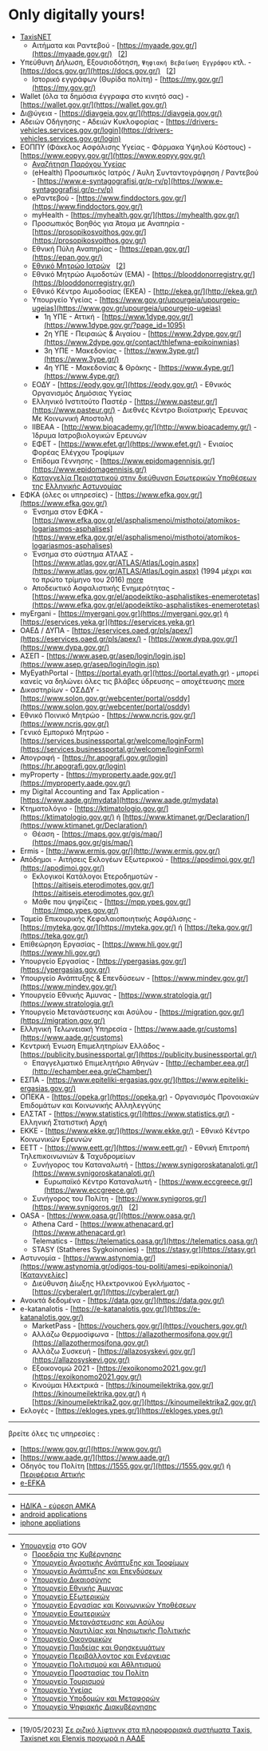 # Only digitally yours!

* [TaxisNET](https://www.gsis.gr/)
  * Αιτήματα και Ραντεβού - [https://myaade.gov.gr/](https://myaade.gov.gr/) &nbsp; [[2](https://www1.aade.gr/saadekef/gappointments)]
* Υπεύθυνη Δήλωση, Εξουσιοδότηση, `Ψηφιακή Βεβαίωση Εγγράφου` κτλ. - [https://docs.gov.gr/](https://docs.gov.gr/) &nbsp; [[2](https://www.gov.gr/ipiresies/polites-kai-kathemerinoteta/psephiaka-eggrapha-gov-gr/psephiake-bebaiose-eggraphou)]  
  * Ιστορικό εγγράφων (Θυρίδα πολίτη) - [https://my.gov.gr/](https://my.gov.gr/)  
* Wallet (όλα τα δημόσια έγγραφα στο κινητό σας) - [https://wallet.gov.gr/](https://wallet.gov.gr/)  
* Δι@ύγεια - [https://diavgeia.gov.gr/](https://diavgeia.gov.gr/)  
* Αδειών Οδήγησης - Αδειών Κυκλοφορίας - [https://drivers-vehicles.services.gov.gr/login](https://drivers-vehicles.services.gov.gr/login)  
* ΕΟΠΠΥ (Φάκελος Ασφάλισης Υγείας - Φάρμακα Υψηλού Κόστους) - [https://www.eopyy.gov.gr/](https://www.eopyy.gov.gr/)
  * [Αναζήτηση Παρόχου Υγείας](https://www.eopyy.gov.gr/suppliers/-1/-1/ALL/ALL)
  * (eHealth) Προσωπικός Ιατρός / Άυλη Συνταντογράφηση / Ραντεβού - [https://www.e-syntagografisi.gr/p-rv/p](https://www.e-syntagografisi.gr/p-rv/p)  
  * eΡαντεβού - [https://www.finddoctors.gov.gr/](https://www.finddoctors.gov.gr/)​
  * myHealth - [https://myhealth.gov.gr/](https://myhealth.gov.gr/)​
  * Προσωπικός Βοηθός για Άτομα με Αναπηρία - [https://prosopikosvoithos.gov.gr/](https://prosopikosvoithos.gov.gr/)​
  * Εθνική Πύλη Αναπηρίας - [https://epan.gov.gr/](https://epan.gov.gr/)
  * [Εθνικό Μητρώο Ιατρών](https://pis.gr/%CE%B5%CE%B8%CE%BD%CE%B9%CE%BA%CF%8C-%CE%BC%CE%B7%CF%84%CF%81%CF%8E%CE%BF-%CE%B9%CE%B1%CF%84%CF%81%CF%8E%CE%BD/?page_id=106802) &nbsp; [[2](https://wp.me/PbqZra-rMC)]
  * Εθνικό Μητρώο Αιμοδοτών (ΕΜΑ) - [https://blooddonorregistry.gr/](https://blooddonorregistry.gr/)
  * Εθνικό Κέντρο Αιμοδοσίας (ΕΚΕΑ) - [http://ekea.gr/](http://ekea.gr/)
  * Υπουργείο Υγείας - [https://www.gov.gr/upourgeia/upourgeio-ugeias](https://www.gov.gr/upourgeia/upourgeio-ugeias)  
    * 1η ΥΠΕ - Αττική - [https://www.1dype.gov.gr/](https://www.1dype.gov.gr/?page_id=1095)
    * 2η ΥΠΕ - Πειραιώς & Αιγαίου - [https://www.2dype.gov.gr/](https://www.2dype.gov.gr/contact/thlefwna-epikoinwnias)
    * 3η ΥΠΕ - Μακεδονίας - [https://www.3ype.gr/](https://www.3ype.gr/)
    * 4η ΥΠΕ - Μακεδονίας & Θράκης - [https://www.4ype.gr/](https://www.4ype.gr/)
  * ΕΟΔΥ - [https://eody.gov.gr/](https://eody.gov.gr/) - Εθνικός Οργανισμός Δημόσιας Υγείας
  * Ελληνικό Ινστιτούτο Παστέρ - [https://www.pasteur.gr/](https://www.pasteur.gr/) - Διεθνές Κέντρο Βιοϊατρικής Έρευνας Με Κοινωνική Αποστολή
  * IIBEAA - [http://www.bioacademy.gr/](http://www.bioacademy.gr/) - Ίδρυμα Ιατροβιολογικών Ερευνών
  * ΕΦΕΤ - [https://www.efet.gr/](https://www.efet.gr/) - Ενιαίος Φορέας Ελέγχου Τροφίμων
  * Επίδομα Γέννησης - [https://www.epidomagennisis.gr/](https://www.epidomagennisis.gr/)  
  * [Καταγγελία Περιστατικού στην διεύθυνση Εσωτερικών Υποθέσεων της Ελληνικής Αστυνομίας](https://www.astynomia.gr/elliniki-astynomia/eidikes-ypiresies/diefthynsi-esoterikon-ypotheseon-d-e-y/)
* ΕΦΚΑ (όλες οι υπηρεσίες) - [https://www.efka.gov.gr/](https://www.efka.gov.gr/)  
  * Ένσημα στον ΕΦΚΑ - [https://www.efka.gov.gr/el/asphalismenoi/misthotoi/atomikos-logariasmos-asphalises](https://www.efka.gov.gr/el/asphalismenoi/misthotoi/atomikos-logariasmos-asphalises)​
  * Ένσημα στο σύστημα ΑΤΛΑΣ - [https://www.atlas.gov.gr/ATLAS/Atlas/Login.aspx](https://www.atlas.gov.gr/ATLAS/Atlas/Login.aspx) (1994 μέχρι και το πρώτο τρίμηνο του 2016) [more](https://www.ieidiseis.gr/oikonomia/197506/pos-vlepo-posa-einai-ta-ensima-mou-me-kodikoys-taxinet)​
  * Αποδεικτικό Ασφαλιστικής Ενημερότητας - [https://www.efka.gov.gr/el/apodeiktiko-asphalistikes-enemerotetas](https://www.efka.gov.gr/el/apodeiktiko-asphalistikes-enemerotetas)​
* myErgani - [https://myergani.gov.gr](https://myergani.gov.gr) ή [https://eservices.yeka.gr](https://eservices.yeka.gr)
* ΟΑΕΔ / ΔΥΠΑ - [https://eservices.oaed.gr/pls/apex/](https://eservices.oaed.gr/pls/apex/) - [https://www.dypa.gov.gr/](https://www.dypa.gov.gr/)  
* ΑΣΕΠ - [https://www.asep.gr/asep/login/login.jsp](https://www.asep.gr/asep/login/login.jsp)  
* MyEyathPortal - [https://portal.eyath.gr](https://portal.eyath.gr) - μπορεί κανείς να δηλώνει όλες τις βλάβες ύδρευσης – αποχέτευσης [more](https://www.grtimes.gr/ellada/nees-e-ypiresies-apo-tin-eyath-sto-myeyathportal)  
* Δικαστηρίων - ΟΣΔΔΥ - [https://www.solon.gov.gr/webcenter/portal/osddy](https://www.solon.gov.gr/webcenter/portal/osddy)  
* Εθνικό Ποινικό Μητρώο - [https://www.ncris.gov.gr/](https://www.ncris.gov.gr/)  
* Γενικό Εμπορικό Μητρώο - [https://services.businessportal.gr/welcome/loginForm](https://services.businessportal.gr/welcome/loginForm) 
* Απογραφή - [https://hr.apografi.gov.gr/login](https://hr.apografi.gov.gr/login)  
* myProperty - [https://myproperty.aade.gov.gr/](https://myproperty.aade.gov.gr/)
* my Digital Accounting and Tax Application - [https://www.aade.gr/mydata](https://www.aade.gr/mydata)
* Κτηματολόγιο - [https://ktimatologio.gov.gr/](https://ktimatologio.gov.gr/) ή [https://www.ktimanet.gr/Declaration/](https://www.ktimanet.gr/Declaration/)  
  * Θέαση - [https://maps.gov.gr/gis/map/](https://maps.gov.gr/gis/map/)​
* Ermis - [http://www.ermis.gov.gr/](http://www.ermis.gov.gr/)  
* Απόδημοι - Αιτήσεις Εκλογέων Εξωτερικού - [https://apodimoi.gov.gr/](https://apodimoi.gov.gr/)  
  * Εκλογικοί Κατάλογοι Ετεροδημοτών - [https://aitiseis.eterodimotes.gov.gr/](https://aitiseis.eterodimotes.gov.gr/) 
  * Μάθε που ψηφίζεις - [https://mpp.ypes.gov.gr/](https://mpp.ypes.gov.gr/)
* Ταμείο Επικουρικής Κεφαλαιοποιητικής Ασφάλισης - [https://myteka.gov.gr/](https://myteka.gov.gr/) ή [https://teka.gov.gr/](https://teka.gov.gr/)
* Επίθεώρηση Εργασίας - [https://www.hli.gov.gr/](https://www.hli.gov.gr/)
* Υπουργείο Εργασίας - [https://ypergasias.gov.gr/](https://ypergasias.gov.gr/)
* Υπουργείο Ανάπτυξης & Επενδύσεων - [https://www.mindev.gov.gr/](https://www.mindev.gov.gr/)
* Υπουργείο Εθνικής Άμυνας - [https://www.stratologia.gr/](https://www.stratologia.gr/)
* Υπουργείο Μετανάστευσης και Ασύλου - [https://migration.gov.gr/](https://migration.gov.gr/)
* Ελληνική Τελωνειακή Υπηρεσία - [https://www.aade.gr/customs](https://www.aade.gr/customs)
* Κεντρική Ένωση Επιμελητηρίων Ελλάδος - [https://publicity.businessportal.gr/](https://publicity.businessportal.gr/)
  * Επαγγελματικό Επιμελητήριο Αθηνών - [http://echamber.eea.gr/](http://echamber.eea.gr/eChamber/)
* ΕΣΠΑ - [https://www.epiteliki-ergasias.gov.gr/](https://www.epiteliki-ergasias.gov.gr/)
* ΟΠΕΚΑ - [https://opeka.gr](https://opeka.gr) - Οργανισμός Προνοιακών Επιδομάτων και Κοινωνικής Αλληλεγγύης
* ΕΛΣΤΑΤ - [https://www.statistics.gr/](https://www.statistics.gr/) - Ελληνική Στατιστική Αρχή
* ΕΚΚΕ - [https://www.ekke.gr/](https://www.ekke.gr/) - Εθνικό Κέντρο Κοινωνικών Ερευνών
* EETT - [https://www.eett.gr/](https://www.eett.gr/) - Εθνική Επιτροπή Τηλεπικοινωνιών & Ταχυδρομείων
  * Συνήγορος του Καταναλωτή - [https://www.synigoroskatanaloti.gr/](https://www.synigoroskatanaloti.gr/)
    * Ευρωπαϊκό Κέντρο Καταναλωτή - [https://www.eccgreece.gr/](https://www.eccgreece.gr/)
  * Συνήγορος του Πολίτη - [https://www.synigoros.gr/](https://www.synigoros.gr/) &nbsp; [[2](https://www.gsis.gr/polites-epiheiriseis/stoiheia-politon-kai-ex-apostaseos-exypiretisi/mySynigoroslive)]
* OASA - [https://www.oasa.gr/](https://www.oasa.gr/)
  * Athena Card - [https://www.athenacard.gr](https://www.athenacard.gr)
  * Telematics - [https://telematics.oasa.gr/](https://telematics.oasa.gr/)
  * STASY (Statheres Sygkoinonies) - [https://stasy.gr](https://stasy.gr)
* Αστυνομία - [https://www.astynomia.gr/](https://www.astynomia.gr/odigos-tou-politi/amesi-epikoinonia/) &nbsp; [[Καταγγελίες](https://www.gov.gr/org/astynomia/kataggelies)]
  * Διεύθυνση Δίωξης Ηλεκτρονικού Εγκλήματος - [https://cyberalert.gr/](https://cyberalert.gr/)
* Ανοικτά δεδομένα - [https://data.gov.gr/](https://data.gov.gr/)
* e-katanalotis - [https://e-katanalotis.gov.gr/](https://e-katanalotis.gov.gr/)
  * MarketPass - [https://vouchers.gov.gr/](https://vouchers.gov.gr/)  
  * Αλλάζω Θερμοσίφωνα - [https://allazothermosifona.gov.gr/](https://allazothermosifona.gov.gr/)  
  * Αλλάζω Συσκευή - [https://allazosyskevi.gov.gr/](https://allazosyskevi.gov.gr/)  
  * Εξοικονομώ 2021 - [https://exoikonomo2021.gov.gr/](https://exoikonomo2021.gov.gr/)  
  * Κινούμαι Ηλεκτρικά - [https://kinoumeilektrika.gov.gr/](https://kinoumeilektrika.gov.gr/) ή [https://kinoumeilektrika2.gov.gr/](https://kinoumeilektrika2.gov.gr/)  
* Εκλογές - [https://ekloges.ypes.gr/](https://ekloges.ypes.gr/)

---
  
βρείτε όλες τις υπηρεσίες :  

* [https://www.gov.gr/](https://www.gov.gr/)
* [https://www.aade.gr/](https://www.aade.gr/)
* Οδηγός του Πολίτη [https://1555.gov.gr/](https://1555.gov.gr/) ή [Περιφέρεια Αττικής](https://www.pattikis.gr/)
* [e-EFKA](https://www.efka.gov.gr/el/yperesies-poy-parechontai-apokleistika-elektronika)

---
  
* [ΗΔΙΚΑ - εύρεση ΑΜΚΑ](https://www.amka.gr/AMKAGR/)
* [android applications](https://play.google.com/store/search?q=gr.gov&c=apps)
* [iphone appliations](https://apps.apple.com/us/app/%CE%BA%CE%B5%CF%80%CE%B5%CE%B1-%CE%B3%CF%83%CE%B5%CE%B5/id1597572379)

---

* [Υπουργεία](https://www.gov.gr/upourgeia) στο GOV
  * [Προεδρία της Κυβέρνησης](https://www.gov.gr/upourgeia/proedria-tes-kuberneses)
  * [Υπουργείο Αγροτικής Ανάπτυξης και Τροφίμων](https://www.gov.gr/upourgeia/upourgeio-agrotikes-anaptuxes-kai-trophimon)
  * [Υπουργείο Ανάπτυξης και Επενδύσεων](https://www.gov.gr/upourgeia/upourgeio-anaptuxes-kai-ependuseon)
  * [Υπουργείο Δικαιοσύνης](https://www.gov.gr/upourgeia/upourgeio-dikaiosunes)
  * [Υπουργείο Εθνικής Άμυνας](https://www.gov.gr/upourgeia/upourgeio-ethnikes-amunas)
  * [Υπουργείο Εξωτερικών](https://www.gov.gr/upourgeia/upourgeio-exoterikon)
  * [Υπουργείο Εργασίας και Κοινωνικών Υποθέσεων](https://www.gov.gr/upourgeia/upourgeio-ergasias-kai-koinonikon-upotheseon)
  * [Υπουργείο Εσωτερικών](https://www.gov.gr/upourgeia/upourgeio-esoterikon)
  * [Υπουργείο Μετανάστευσης και Ασύλου](https://www.gov.gr/upourgeia/upourgeio-metanasteuses-kai-asulou)
  * [Υπουργείο Ναυτιλίας και Νησιωτικής Πολιτικής](https://www.gov.gr/upourgeia/upourgeio-nautilias-kai-nesiotikes-politikes)
  * [Υπουργείο Οικονομικών](https://www.gov.gr/upourgeia/upourgeio-oikonomikon)
  * [Υπουργείο Παιδείας και Θρησκευμάτων](https://www.gov.gr/upourgeia/upourgeio-paideias-kai-threskeumaton)
  * [Υπουργείο Περιβάλλοντος και Ενέργειας](https://www.gov.gr/upourgeia/upourgeio-periballontos-kai-energeias)
  * [Υπουργείο Πολιτισμού και Αθλητισμού](https://www.gov.gr/upourgeia/upourgeio-politismou-kai-athletismou)
  * [Υπουργείο Προστασίας του Πολίτη](https://www.gov.gr/upourgeia/upourgeio-prostasias-tou-polite)
  * [Υπουργείο Τουρισμού](https://www.gov.gr/upourgeia/upourgeio-tourismou)
  * [Υπουργείο Υγείας](https://www.gov.gr/upourgeia/upourgeio-ugeias)
  * [Υπουργείο Υποδομών και Μεταφορών](https://www.gov.gr/upourgeia/upourgeio-upodomon-kai-metaphoron)
  * [Υπουργείο Ψηφιακής Διακυβέρνησης](https://www.gov.gr/upourgeia/upourgeio-psephiakes-diakuberneses)

---

  * [19/05/2023] [Σε ριζικό λίφτινγκ στα πληροφοριακά συστήματα Τaxis, Taxisnet και Elenxis προχωρά η ΑΑΔΕ](https://www.dikaiologitika.gr/eidhseis/oikonomia/429537/aade-erxetai-neo-taxisnet-ti-allazei)